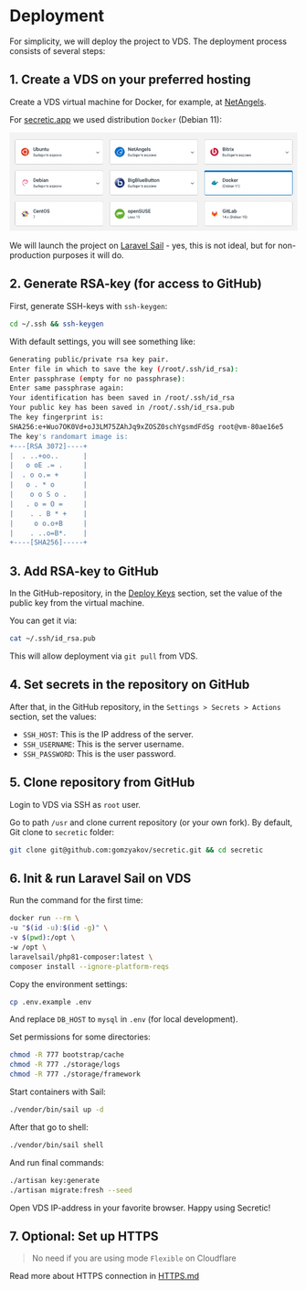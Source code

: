 # Deployment

For simplicity, we will deploy the project to VDS. The deployment process consists of several steps:

## 1. Create a VDS on your preferred hosting

Create a VDS virtual machine for Docker, for example, at [NetAngels](https://panel.netangels.ru).

For [secretic.app](https://secretic.app) we used distribution `Docker` (Debian 11):

![Docker VDS](vds-docker.png)

We will launch the project on [Laravel Sail](https://laravel.com/docs/9.x/sail) - yes, this is not ideal, but for non-production purposes it will do.


## 2. Generate RSA-key (for access to GitHub)

First, generate SSH-keys with `ssh-keygen`:

```bash
cd ~/.ssh && ssh-keygen
```

With default settings, you will see something like:

```bash
Generating public/private rsa key pair.
Enter file in which to save the key (/root/.ssh/id_rsa): 
Enter passphrase (empty for no passphrase): 
Enter same passphrase again: 
Your identification has been saved in /root/.ssh/id_rsa
Your public key has been saved in /root/.ssh/id_rsa.pub
The key fingerprint is:
SHA256:e+Wuo7OK0Vd+oJ3LM75ZAhJq9xZOSZ0schYgsmdFdSg root@vm-80ae16e5
The key's randomart image is:
+---[RSA 3072]----+
|  . ..+oo..      |
|   o oE .= .     |
|  . o o.= +      |
|   o . * o       |
|    o o S o .    |
|   . o = O =     |
|    . . B * +    |
|     o o.o+B     |
|    . ..o=B*.    |
+----[SHA256]-----+
```


## 3. Add RSA-key to GitHub

In the GitHub-repository, in the [Deploy Keys](https://github.com/gomzyakov/secretic/settings/keys) section, set the value of the public key from the virtual machine.

You can get it via:

```bash
cat ~/.ssh/id_rsa.pub
```

This will allow deployment via `git pull` from VDS.

## 4. Set secrets in the repository on GitHub

After that, in the GitHub repository, in the `Settings > Secrets > Actions` section, set the values:

- `SSH_HOST`: This is the IP address of the server.
- `SSH_USERNAME`: This is the server username.
- `SSH_PASSWORD`: This is the user password.


## 5. Clone repository from GitHub

Login to VDS via SSH as `root` user.

Go to path `/usr` and clone current repository (or your own fork). By default, Git clone to `secretic` folder:

```bash
git clone git@github.com:gomzyakov/secretic.git && cd secretic
``````

## 6. Init & run Laravel Sail on VDS

Run the command for the first time:

```bash
docker run --rm \
-u "$(id -u):$(id -g)" \
-v $(pwd):/opt \
-w /opt \
laravelsail/php81-composer:latest \
composer install --ignore-platform-reqs
```

Copy the environment settings:

```bash
cp .env.example .env
```

And replace `DB_HOST` to `mysql` in `.env` (for local development).

Set permissions for some directories:

```bash
chmod -R 777 bootstrap/cache
chmod -R 777 ./storage/logs
chmod -R 777 ./storage/framework
```

Start containers with Sail:

```bash
./vendor/bin/sail up -d
```

After that go to shell:

```bash
./vendor/bin/sail shell
```

And run final commands:

```bash
./artisan key:generate
./artisan migrate:fresh --seed
```

Open VDS IP-address in your favorite browser. Happy using Secretic!


## 7. Optional: Set up HTTPS

>No need if you are using mode `Flexible` on Cloudflare

Read more about HTTPS connection in [HTTPS.md](HTTPS.md)
